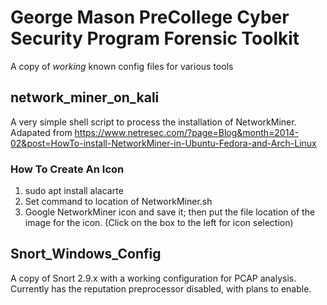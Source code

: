 # George Mason PreCollege Cyber Security Program Forensic Toolkit
A copy of *working* known config files for various tools

## network_miner_on_kali
A very simple shell script to process the installation of NetworkMiner. Adapated from https://www.netresec.com/?page=Blog&month=2014-02&post=HowTo-install-NetworkMiner-in-Ubuntu-Fedora-and-Arch-Linux

### How To Create An Icon
1. sudo apt install alacarte
2. Set command to location of NetworkMiner.sh
3. Google NetworkMiner icon and save it; then put the file location of the image for the icon. (Click on the box to the left for icon selection)

## Snort_Windows_Config
A copy of Snort 2.9.x with a working configuration for PCAP analysis. Currently has the reputation preprocessor disabled, with plans to enable.
